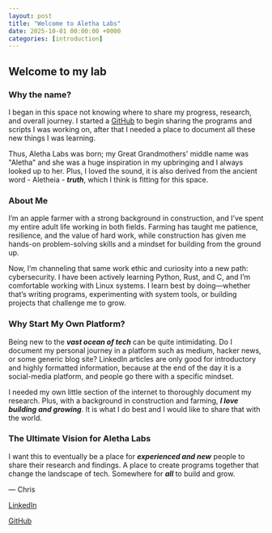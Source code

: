 ```yaml
---
layout: post
title: "Welcome to Aletha Labs"
date: 2025-10-01 00:00:00 +0000
categories: [introduction]
---
```


## Welcome to my lab

### Why the name?

I began in this space not knowing where to share my progress, research, and overall journey.
I started a [GitHub](https://github.com/AlethaLabs) to begin sharing the programs and scripts I was working on, after that I needed a place to document all these new things I was learning.

Thus, Aletha Labs was born; my Great Grandmothers' middle name was "Aletha" and she was a huge inspiration in my upbringing and I always looked up to her. Plus, I loved the sound, it is also derived from the ancient word - Aletheia - ***truth***, which I think is fitting for this space.

### About Me

I’m an apple farmer with a strong background in construction, and I’ve spent my entire adult life working in both fields. Farming has taught me patience, resilience, and the value of hard work, while construction has given me hands-on problem-solving skills and a mindset for building from the ground up.

Now, I’m channeling that same work ethic and curiosity into a new path: cybersecurity. I have been actively learning Python, Rust, and C, and I’m comfortable working with Linux systems. I learn best by doing—whether that’s writing programs, experimenting with system tools, or building projects that challenge me to grow.

### Why Start My Own Platform?

Being new to the ***vast ocean of tech*** can be quite intimidating. Do I document my personal journey in a platform such as medium, hacker news, or some generic blog site? LinkedIn articles are only good for introductory and highly formatted information, because at the end of the day it is a social-media platform, and people go there with a specific mindset.

I needed my own little section of the internet to thoroughly document my research. Plus, with a background in construction and farming, ***I love building and growing***. It is what I do best and I would like to share that with the world.

### The Ultimate Vision for **Aletha Labs**

I want this to eventually be a place for ***experienced and new*** people to share their research and findings. A place to create programs together that change the landscape of tech. Somewhere for ***all*** to build and grow.

— Chris

[LinkedIn](https://www.linkedin.com/in/christopher-piccus-b287a2386)

[GitHub](https://github.com/AlethaLabs)
